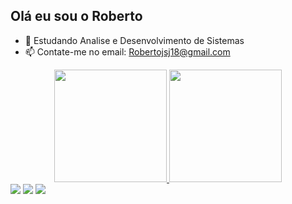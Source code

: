## Olá eu sou o Roberto
- 🌱 Estudando Analise e Desenvolvimento de Sistemas
- 📫 Contate-me no email: Robertojsj18@gmail.com
<div align="center">
  <a href="https://github.com/RobertoJSJTV">
  <img height="180em" src="https://github-readme-stats.vercel.app/api?username=RobertoJSJTV&show_icons=true&theme=dracula&include_all_commits=true&count_private=true"/>
  <img height="180em" src="https://github-readme-stats.vercel.app/api/top-langs/?username=RobertoJSJTV&layout=compact&langs_count=7&theme=dracula"/>
</div>
  
  <div> 
  <a href="https://instagram.com/robertoo_sjr" target="_blank"><img src="https://img.shields.io/badge/-Instagram-%23E4405F?style=for-the-badge&logo=instagram&logoColor=white" target="_blank"></a>
  <a href = "mailto:Robertojsj18@gmail.com"><img src="https://img.shields.io/badge/-Gmail-%23333?style=for-the-badge&logo=gmail&logoColor=white" target="_blank"></a>
  <a href="https://www.linkedin.com/in/robertojsjunior/" target="_blank"><img src="https://img.shields.io/badge/-LinkedIn-%230077B5?style=for-the-badge&logo=linkedin&logoColor=white" target="_blank"></a> 
</div>
